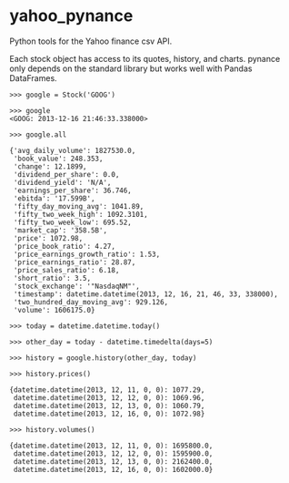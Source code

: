 yahoo_pynance
=============

Python tools for the Yahoo finance csv API.

Each stock object has access to its quotes, history, and charts.
pynance only depends on the standard library but works well
with Pandas DataFrames. 

``` 
>>> google = Stock('GOOG')

>>> google
<GOOG: 2013-12-16 21:46:33.338000>

>>> google.all

{'avg_daily_volume': 1827530.0,
 'book_value': 248.353,
 'change': 12.1899,
 'dividend_per_share': 0.0,
 'dividend_yield': 'N/A',
 'earnings_per_share': 36.746,
 'ebitda': '17.599B',
 'fifty_day_moving_avg': 1041.89,
 'fifty_two_week_high': 1092.3101,
 'fifty_two_week_low': 695.52,
 'market_cap': '358.5B',
 'price': 1072.98,
 'price_book_ratio': 4.27,
 'price_earnings_growth_ratio': 1.53,
 'price_earnings_ratio': 28.87,
 'price_sales_ratio': 6.18,
 'short_ratio': 3.5,
 'stock_exchange': '"NasdaqNM"',
 'timestamp': datetime.datetime(2013, 12, 16, 21, 46, 33, 338000),
 'two_hundred_day_moving_avg': 929.126,
 'volume': 1606175.0}

>>> today = datetime.datetime.today()

>>> other_day = today - datetime.timedelta(days=5)

>>> history = google.history(other_day, today)

>>> history.prices()

{datetime.datetime(2013, 12, 11, 0, 0): 1077.29,
 datetime.datetime(2013, 12, 12, 0, 0): 1069.96,
 datetime.datetime(2013, 12, 13, 0, 0): 1060.79,
 datetime.datetime(2013, 12, 16, 0, 0): 1072.98}

>>> history.volumes()

{datetime.datetime(2013, 12, 11, 0, 0): 1695800.0,
 datetime.datetime(2013, 12, 12, 0, 0): 1595900.0,
 datetime.datetime(2013, 12, 13, 0, 0): 2162400.0,
 datetime.datetime(2013, 12, 16, 0, 0): 1602000.0}
 
 ```

